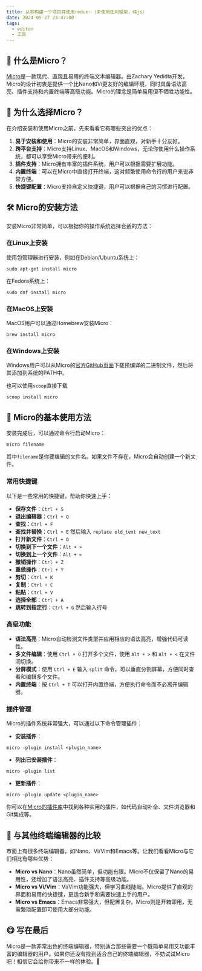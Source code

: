 ```yaml
---
title: 从零构建一个项目并使用redux✨（未使用任何框架，纯js）
date: 2024-05-27 23:47:00
tags:
  - editor
  - 工具
---
```


## 🧐 什么是Micro？

[Micro](https://micro-editor.github.io/)是一款现代、直观且易用的终端文本编辑器。由Zachary
Yedidia开发，Micro的设计初衷是提供一个比Nano和Vi更友好的编辑环境，同时具备语法高亮、插件支持和内置终端等高级功能。Micro的理念是简单易用但不牺牲功能性。

## 👏 为什么选择Micro？

在介绍安装和使用Micro之前，先来看看它有哪些突出的优点：

1. **易于安装和使用**：Micro的安装非常简单，界面直观，对新手十分友好。
2. **跨平台支持**：Micro支持Linux、MacOS和Windows，无论你使用什么操作系统，都可以享受Micro带来的便利。
3. **插件支持**：Micro拥有丰富的插件系统，用户可以根据需要扩展功能。
4. **内置终端**：可以在Micro中直接打开终端，这对频繁使用命令行的用户来说非常方便。
5. **快捷键配置**：Micro支持自定义快捷键，用户可以根据自己的习惯进行配置。

## 🛠️ Micro的安装方法

安装Micro非常简单，可以根据你的操作系统选择合适的方法：

### 在Linux上安装

使用包管理器进行安装，例如在Debian/Ubuntu系统上：

```shell
sudo apt-get install micro
```

在Fedora系统上：

```shell
sudo dnf install micro
```

### 在MacOS上安装

MacOS用户可以通过Homebrew安装Micro：

```shell
brew install micro
```

### 在Windows上安装

Windows用户可以从Micro的[官方GitHub页面](https://github.com/zyedidia/micro)下载预编译的二进制文件，然后将其添加到系统的PATH中。

也可以使用`scoop`直接下载

```shell
scoop install micro
```

## 🚀 Micro的基本使用方法

安装完成后，可以通过命令行启动Micro：

```shell
micro filename
```

其中`filename`是你要编辑的文件名。如果文件不存在，Micro会自动创建一个新文件。

### 常用快捷键

以下是一些常用的快捷键，帮助你快速上手：

- **保存文件**：`Ctrl + S`
- **退出编辑器**：`Ctrl + Q`
- **查找**：`Ctrl + F`
- **查找并替换**：`Ctrl + E` 然后输入 `replace old_text new_text`
- **打开新文件**：`Ctrl + O`
- **切换到下一个文件**：`Alt + >`
- **切换到上一个文件**：`Alt + <`
- **撤销操作**：`Ctrl + Z`
- **重做操作**：`Ctrl + Y`
- **剪切**：`Ctrl + K`
- **复制**：`Ctrl + C`
- **粘贴**：`Ctrl + V`
- **选择全部**：`Ctrl + A`
- **跳转到指定行**：`Ctrl + G` 然后输入行号

### 高级功能

- **语法高亮**：Micro自动检测文件类型并应用相应的语法高亮，增强代码可读性。
- **多文件编辑**：使用 `Ctrl + O` 打开多个文件，使用 `Alt + >` 和 `Alt + <` 在文件间切换。
- **分屏模式**：使用 `Ctrl + E` 输入 `split` 命令，可以垂直分割屏幕，方便同时查看和编辑多个文件。
- **内置终端**：按 `Ctrl + T` 可以打开内置终端，方便执行命令而不必离开编辑器。

### 插件管理

Micro的插件系统非常强大，可以通过以下命令管理插件：

- **安装插件**：

```shell
micro -plugin install <plugin_name>
```

- **列出已安装插件**：

```shell
micro -plugin list
```

- **更新插件**：

```shell
micro -plugin update <plugin_name>
```

你可以在[Micro的插件库](https://github.com/micro-editor/plugin-channel)中找到各种实用的插件，如代码自动补全、文件浏览器和Git集成等。

## 📝 与其他终端编辑器的比较

市面上有很多终端编辑器，如Nano、Vi/Vim和Emacs等。让我们看看Micro与它们相比有哪些优势：

- **Micro vs Nano**：Nano虽然简单，但功能有限。Micro不仅保留了Nano的易用性，还增加了语法高亮、插件支持等高级功能。
- **Micro vs Vi/Vim**：Vi/Vim功能强大，但学习曲线陡峭。Micro提供了直观的界面和易用的快捷键，更适合新手和需要快速上手的用户。
- **Micro vs Emacs**：Emacs非常强大，但配置复杂。Micro则是开箱即用，无需繁琐配置即可使用大部分功能。

## 😋 写在最后

Micro是一款非常出色的终端编辑器，特别适合那些需要一个既简单易用又功能丰富的编辑器的用户。如果你还没有找到适合自己的终端编辑器，不妨试试Micro吧！相信它会给你带来不一样的体验。🎉